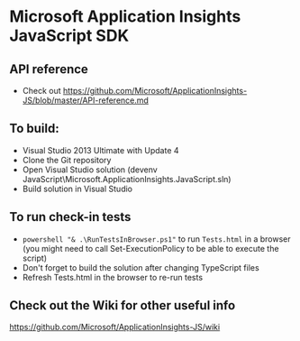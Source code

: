 ﻿# Microsoft Application Insights JavaScript SDK

## API reference
* Check out https://github.com/Microsoft/ApplicationInsights-JS/blob/master/API-reference.md

## To build:

* Visual Studio 2013 Ultimate with Update 4
* Clone the Git repository 
* Open Visual Studio solution (devenv JavaScript\Microsoft.ApplicationInsights.JavaScript.sln)
* Build solution in Visual Studio

## To run check-in tests
* `powershell "& .\RunTestsInBrowser.ps1"` to run `Tests.html` in a browser (you might need to call Set-ExecutionPolicy to be able to execute the script)
* Don't forget to build the solution after changing TypeScript files
* Refresh Tests.html in the browser to re-run tests

## Check out the Wiki for other useful info

https://github.com/Microsoft/ApplicationInsights-JS/wiki
